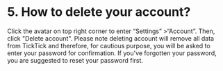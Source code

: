 # 5. How to delete your account?
Click the avatar on top right corner to enter “Settings” >“Account”. Then, click "Delete account". Please note deleting account will remove all data from TickTick and therefore, for cautious purpose, you will be asked to enter your password for confirmation. If you've forgotten your password, you are suggested to reset your password first.

